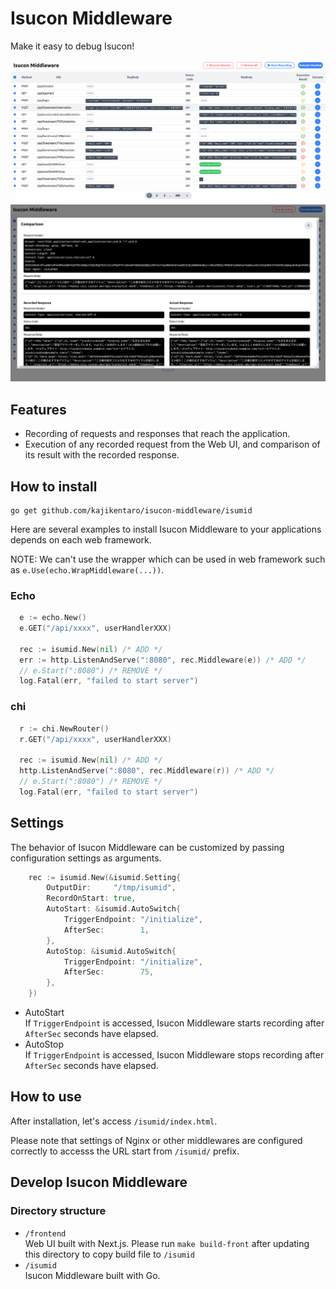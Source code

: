 # Isucon Middleware

Make it easy to debug Isucon!

![](./img/screen-shot.png)
![](./img/screen-shot2.png)

## Features

- Recording of requests and responses that reach the application.
- Execution of any recorded request from the Web UI, and comparison of its result with the recorded response.

## How to install

```
go get github.com/kajikentaro/isucon-middleware/isumid
```

Here are several examples to install Isucon Middleware to your applications depends on each web framework.

NOTE:
We can't use the wrapper which can be used in web framework such as `e.Use(echo.WrapMiddleware(...))`.

### Echo

```go
  e := echo.New()
  e.GET("/api/xxxx", userHandlerXXX)

  rec := isumid.New(nil) /* ADD */
  err := http.ListenAndServe(":8080", rec.Middleware(e)) /* ADD */
  // e.Start(":8080") /* REMOVE */
  log.Fatal(err, "failed to start server")
```

### chi

```go
  r := chi.NewRouter()
  r.GET("/api/xxxx", userHandlerXXX)

  rec := isumid.New(nil) /* ADD */
  http.ListenAndServe(":8080", rec.Middleware(r)) /* ADD */
  // e.Start(":8080") /* REMOVE */
  log.Fatal(err, "failed to start server")
```

## Settings

The behavior of Isucon Middleware can be customized by passing configuration settings as arguments.

```go
	rec := isumid.New(&isumid.Setting{
		OutputDir:     "/tmp/isumid",
		RecordOnStart: true,
		AutoStart: &isumid.AutoSwitch{
			TriggerEndpoint: "/initialize",
			AfterSec:        1,
		},
		AutoStop: &isumid.AutoSwitch{
			TriggerEndpoint: "/initialize",
			AfterSec:        75,
		},
	})
```

- AutoStart  
  If `TriggerEndpoint` is accessed, Isucon Middleware starts recording after `AfterSec` seconds have elapsed.
- AutoStop  
  If `TriggerEndpoint` is accessed, Isucon Middleware stops recording after `AfterSec` seconds have elapsed.

## How to use

After installation, let's access `/isumid/index.html`.

Please note that settings of Nginx or other middlewares are configured correctly to accesss the URL start from `/isumid/` prefix.

## Develop Isucon Middleware

### Directory structure

- `/frontend`  
  Web UI built with Next.js. Please run `make build-front` after updating this directory to copy build file to `/isumid`
- `/isumid`  
  Isucon Middleware built with Go.
